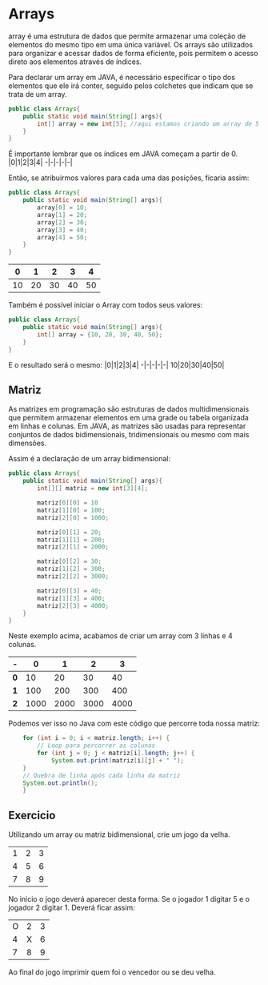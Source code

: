 # Arrays
array é uma estrutura de dados que permite armazenar uma coleção de elementos do mesmo tipo em uma única variável. Os arrays são utilizados para organizar e acessar dados de forma eficiente, pois permitem o acesso direto aos elementos através de índices. 

 Para declarar um array em JAVA, é necessário especificar o tipo dos elementos que ele irá conter, seguido pelos colchetes que indicam que se trata de um array.
```java
public class Arrays{
    public static void main(String[] args){
        int[] array = new int[5]; //aqui estamos criando um array de 5 posições
    }
}
```
É importante lembrar que os índices em JAVA começam a partir de 0.
|0|1|2|3|4|
-|-|-|-|-|

Então, se atribuirmos valores para cada uma das posições, ficaria assim:
```java
public class Arrays{
    public static void main(String[] args){
        array[0] = 10;
        array[1] = 20;
        array[2] = 30;
        array[3] = 40;
        array[4] = 50;
    }
}
```
|0|1|2|3|4|
-|-|-|-|-|
10|20|30|40|50|

Também é possível iniciar o Array com todos seus valores:
```java
public class Arrays{
    public static void main(String[] args){
        int[] array = {10, 20, 30, 40, 50};
    }
}
```

E o resultado será o mesmo:
|0|1|2|3|4|
-|-|-|-|-|
10|20|30|40|50|

## Matriz
As matrizes em programação são estruturas de dados multidimensionais que permitem armazenar elementos em uma grade ou tabela organizada em linhas e colunas. Em JAVA, as matrizes são usadas para representar conjuntos de dados bidimensionais, tridimensionais ou mesmo com mais dimensões.

Assim é a declaração de um array bidimensional:
```java
public class Arrays{
    public static void main(String[] args){
        int[][] matriz = new int[3][4];

        matriz[0][0] = 10
        matriz[1][0] = 100;
        matriz[2][0] = 1000;

        matriz[0][1] = 20;
        matriz[1][1] = 200;
        matriz[2][1] = 2000;

        matriz[0][2] = 30;
        matriz[1][2] = 300;
        matriz[2][2] = 3000;

        matriz[0][3] = 40;
        matriz[1][3] = 400;
        matriz[2][3] = 4000;
    }
}
```
Neste exemplo acima, acabamos de criar um array com 3 linhas e 4 colunas.

|-     | 0   | 1   | 2   | 3   |
|:----:|-----|-----|-----|-----|
|**0**|  10  | 20  | 30  | 40  |
|**1**| 100  | 200 | 300 | 400 |
|**2**| 1000 | 2000| 3000| 4000|


Podemos ver isso no Java com este código que percorre toda nossa matriz:
``` java
    for (int i = 0; i < matriz.length; i++) {
        // Loop para percorrer as colunas
        for (int j = 0; j < matriz[i].length; j++) {
            System.out.print(matriz[i][j] + " ");
    }
    // Quebra de linha após cada linha da matriz
    System.out.println();
    }
```

## Exercicio

Utilizando um array ou matriz bidimensional, crie um jogo da velha. 

|     |     |     |
|-----|-----|-----|
|  1  | 2  | 3  |
| 4  | 5 | 6 |
| 7 | 8| 9 |

No inicio o jogo deverá aparecer desta forma. 
Se o jogador 1 digitar 5 e o jogador 2 digitar 1. Deverá ficar assim:

|     |     |     |
|-----|-----|-----|
|  O  | 2  | 3  |
| 4  | X | 6 |
| 7 | 8| 9 |

Ao final do jogo imprimir quem foi o vencedor ou se deu velha.